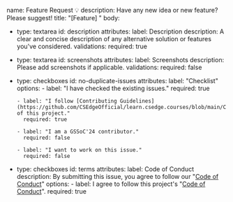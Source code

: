 name: Feature Request 💡
description: Have any new idea or new feature? Please suggest!
title: "[Feature] <write a small description here>"
body:
  - type: textarea
    id: description
    attributes:
      label: Description
      description: A clear and concise description of any alternative solution or features you've considered.
    validations:
      required: true

  - type: textarea
    id: screenshots
    attributes:
      label: Screenshots
      description: Please add screenshots if applicable.
    validations:
      required: false

  - type: checkboxes
    id: no-duplicate-issues
    attributes:
      label: "Checklist"
      options:
        - label: "I have checked the existing issues."
          required: true

        - label: "I follow [Contributing Guidelines](https://github.com/CSEdgeOfficial/learn.csedge.courses/blob/main/CODE_OF_CONDUCT.md) of this project."
          required: true

        - label: "I am a GSSoC'24 contributor."
          required: false

        - label: "I want to work on this issue."
          required: false
  
  - type: checkboxes
    id: terms
    attributes:
      label: Code of Conduct
      description: By submitting this issue, you agree to follow our "[Code of Conduct](https://github.com/CSEdgeOfficial/learn.csedge.courses/blob/main/CODE_OF_CONDUCT.md)"
      options:
        - label: I agree to follow this project's "[Code of Conduct](https://github.com/CSEdgeOfficial/learn.csedge.courses/blob/main/CODE_OF_CONDUCT.md)".
          required: true
